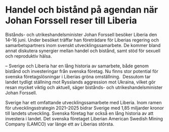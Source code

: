 # Handel och bistånd på agendan när Johan Forssell reser till Liberia

Bistånds- och utrikeshandelsminister Johan Forssell besöker Liberia den 14–16 juni. Under besöket träffar han företrädare för Liberias regering och samarbetspartners inom svenskt utvecklingssamarbete. De kommer bland annat diskutera synergier mellan handel och bistånd, samt stöd för sexuell och reproduktiv hälsa.

– Sverige och Liberia har en lång historia av samarbete, både genom bistånd och investeringar från svenska företag. Nu finns stor potential för svenska företagslösningar i Liberias gröna omställning.  Dessutom tar landet tydligt ställning mot Rysslands aggression mot Ukraina, vilket gör resan mycket viktig och aktuell, säger bistånds- och utrikeshandelsminister Johan Forssell.

Sverige har ett omfattande utvecklingssamarbete med Liberia. Inom ramen för utvecklingsstrategin 2021–2025 bidrar Sverige med 1,85 miljarder kronor till landets utveckling. Svenska företag har också en lång historia av att investera i landet. Det svenska företaget Liberian American Swedish Mining Company (LAMCO) var länge ett av Liberias största.
